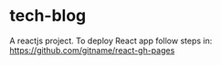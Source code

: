 # tech-blog
A reactjs project. To deploy React app follow steps in: https://github.com/gitname/react-gh-pages
